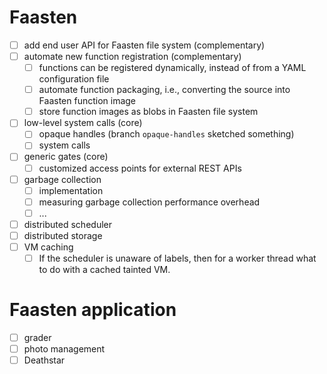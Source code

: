 # Faasten
- [ ] add end user API for Faasten file system (complementary)
- [ ] automate new function registration (complementary)
  - [ ] functions can be registered dynamically, instead of from a YAML configuration file
  - [ ] automate function packaging, i.e., converting the source into Faasten function image
  - [ ] store function images as blobs in Faasten file system
- [ ] low-level system calls (core)
  - [ ] opaque handles (branch `opaque-handles` sketched something)
  - [ ] system calls
- [ ] generic gates (core)
  - [ ] customized access points for external REST APIs
- [ ] garbage collection
  - [ ] implementation
  - [ ] measuring garbage collection performance overhead
  - [ ] ...
- [ ] distributed scheduler
- [ ] distributed storage
- [ ] VM caching
  - [ ] If the scheduler is unaware of labels, then for a worker thread what to do with a cached tainted VM.
# Faasten application
- [ ] grader
- [ ] photo management
- [ ] Deathstar
